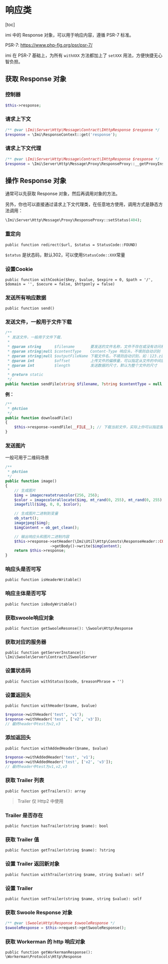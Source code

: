 # 响应类

[toc]

imi 中的 Response 对象，可以用于响应内容，遵循 PSR-7 标准。

PSR-7: <https://www.php-fig.org/psr/psr-7/>

imi 在 PSR-7 基础上，为所有 `withXXX` 方法都加上了 `setXXX` 用法，方便快捷无心智负担。

## 获取 Response 对象

### 控制器

```php
$this->response;
```

### 请求上下文

```php
/** @var \Imi\Server\Http\Message\Contract\IHttpResponse $response */
$response = \Imi\ResponseContext::get('response');
```

### 请求上下文代理

```php
/** @var \Imi\Server\Http\Message\Contract\IHttpResponse $response */
$response = \Imi\Server\Http\Message\Proxy\ResponseProxy::__getProxyInstance();
```

## 操作 Response 对象

通常可以先获取 Response 对象，然后再调用对象的方法。

另外，你也可以直接通过请求上下文代理类，在任意地方使用，调用方式是静态方法调用：

```php
\Imi\Server\Http\Message\Proxy\ResponseProxy::setStatus(404);
```

### 重定向

`public function redirect($url, $status = StatusCode::FOUND)`

`$status` 是状态码，默认302，可以使用`StatusCode::XXX`常量

### 设置Cookie

`public function withCookie($key, $value, $expire = 0, $path = '/', $domain = '', $secure = false, $httponly = false)`

### 发送所有响应数据

`public function send()`

### 发送文件，一般用于文件下载

```php
/**
 * 发送文件，一般用于文件下载.
 *
 * @param string      $filename       要发送的文件名称，文件不存在或没有访问权限sendfile会失败
 * @param string|null $contentType    Content-Type 响应头，不填则自动识别
 * @param string|null $outputFileName 下载文件名，不填则自动识别，如：123.zip
 * @param int         $offset         上传文件的偏移量，可以指定从文件的中间部分开始传输数据。此特性可用于支持断点续传。
 * @param int         $length         发送数据的尺寸，默认为整个文件的尺寸
 *
 * @return static
 */
public function sendFile(string $filename, ?string $contentType = null, ?string $outputFileName = null, int $offset = 0, int $length = 0): self
```

**例：**

```php
/**
 * @Action
 */
public function downloadFile()
{
    $this->response->sendFile(__FILE__); // 下载当前文件，实际上你可以指定服务器上的文件
}
```

### 发送图片

一般可用于二维码场景

```php
/**
 * @Action
 */
public function image()
{
    // 生成图片
    $img = imagecreatetruecolor(256, 256);
    $color = imagecolorallocate($img, mt_rand(0, 255), mt_rand(0, 255), mt_rand(0, 255));
    imagefill($img, 0, 0, $color);

    // 生成图片二进制到变量
    ob_start();
    imagejpeg($img);
    $imgContent = ob_get_clean();

    // 输出响应头和图片二进制内容
    $this->response->setHeader(\Imi\Util\Http\Consts\ResponseHeader::CONTENT_TYPE, \Imi\Util\Http\Consts\MediaType::IMAGE_JPEG)
                    ->getBody()->write($imgContent);
    return $this->response;
}
```

### 响应头是否可写

`public function isHeaderWritable()`

### 响应主体是否可写

`public function isBodyWritable()`

### 获取swoole响应对象

`public function getSwooleResonse(): \Swoole\Http\Response`

### 获取对应的服务器

`public function getServerInstance(): \Imi\Swoole\Server\Contract\ISwooleServer`

### 设置状态码

`public function withStatus($code, $reasonPhrase = '')`

### 设置返回头

`public function withHeader($name, $value)`

```php
$reponse->withHeader('test', 'v1');
$reponse->withHeader('test', ['v2', 'v3']);
// 最终header中test为v2,v3
```

### 添加返回头

`public function withAddedHeader($name, $value)`

```php
$reponse->withAddedHeader('test', 'v1');
$reponse->withAddedHeader('test', ['v2', 'v3']);
// 最终header中test为v1,v2,v3
```

### 获取 Trailer 列表

`public function getTrailers(): array`

> Trailer 仅 Http2 中使用

### Trailer 是否存在

`public function hasTrailer(string $name): bool`

### 获取 Trailer 值

`public function getTrailer(string $name): ?string`

### 设置 Trailer 返回新对象

`public function withTrailer(string $name, string $value): self`

### 设置 Trailer

`public function setTrailer(string $name, string $value): self`

### 获取 Swoole Response 对象

```php
/** @var \Swoole\Http\Response $swooleResponse */
$swooleResponse = $this->request->getSwooleResponse();
```

### 获取 Workerman 的 http 响应对象

`public function getWorkermanResponse(): \Workerman\Protocols\Http\Response`
